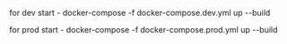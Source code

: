for dev start 
    - docker-compose -f docker-compose.dev.yml up --build

for prod start 
    - docker-compose -f docker-compose.prod.yml up --build